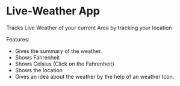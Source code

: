 Live-Weather App
=================

Tracks Live Weather of your current Area by tracking your location

Features:
* Gives the summary of the weather.
* Shows  Fahrenheit
* Shows Celsius (Click on the Fahrenheit)
* Shows the location 
* Gives an idea about the weather by the help of an weather Icon.
